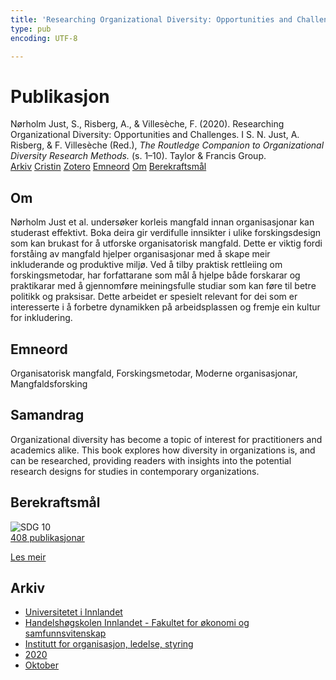```yaml
---
title: 'Researching Organizational Diversity: Opportunities and Challenges'
type: pub
encoding: UTF-8

---
```

<h1>Publikasjon</h1>
<article id="csl-bib-container-PGHYRSCN" class="csl-bib-container">
  <div class="csl-bib-body"> <div class="csl-entry">Nørholm Just, S., Risberg, A., &#38; Villesèche, F. (2020). Researching Organizational Diversity: Opportunities and Challenges. I S. N. Just, A. Risberg, &#38; F. Villesèche (Red.), <i>The Routledge Companion to Organizational Diversity Research Methods.</i> (s. 1–10). Taylor &#38; Francis Group.</div> </div>
  <div class="csl-bib-buttons">
    <a href="#taxonomy-article-PGHYRSCN" alt="archive" class="csl-bib-button">Arkiv</a>
    <a href="https://app.cristin.no/results/show.jsf?id=1840534" alt="Cristin" class="csl-bib-button">Cristin</a>
    <a href="http://zotero.org/groups/5881554/items/PGHYRSCN" alt="Zotero" class="csl-bib-button">Zotero</a>
    <a href="#keywords-article-PGHYRSCN" alt="keywords" class="csl-bib-button">Emneord</a>
    <a href="#about-article-PGHYRSCN" alt="about_pub" class="csl-bib-button">Om</a>
    <a href="#sdg-article-PGHYRSCN" alt="sdg" class="csl-bib-button">Berekraftsmål</a>
  </div>
  <div id="csl-bib-meta-container-PGHYRSCN"></div>
</article>
<div id="csl-bib-meta-PGHYRSCN" class="csl-bib-meta">
  <article id="about-article-PGHYRSCN" class="about_pub-article">
    <h1>Om</h1>
    Nørholm Just et al. undersøker korleis mangfald innan organisasjonar kan studerast effektivt. Boka deira gir verdifulle innsikter i ulike forskingsdesign som kan brukast for å utforske organisatorisk mangfald. Dette er viktig fordi forståing av mangfald hjelper organisasjonar med å skape meir inkluderande og produktive miljø. Ved å tilby praktisk rettleiing om forskingsmetodar, har forfattarane som mål å hjelpe både forskarar og praktikarar med å gjennomføre meiningsfulle studiar som kan føre til betre politikk og praksisar. Dette arbeidet er spesielt relevant for dei som er interesserte i å forbetre dynamikken på arbeidsplassen og fremje ein kultur for inkludering.
  </article>
  <article id="keywords-article-PGHYRSCN" class="keywords-article">
    <h1>Emneord</h1>
    Organisatorisk mangfald, Forskingsmetodar, Moderne organisasjonar, Mangfaldsforsking
  </article>
  <article id="abstract-article-PGHYRSCN" class="abstract-article">
    <h1>Samandrag</h1>
    Organizational diversity has become a topic of interest for practitioners and academics alike. This book explores how diversity in organizations is, and can be researched, providing readers with insights into the potential research designs for studies in contemporary organizations.
  </article>
  <article id="sdg-article-PGHYRSCN" class="sdg-article">
    <h1>Berekraftsmål</h1>
    <div class="sdg-container"><div id="sdg10" class="sdg">
        <img src="{{< params subfolder >}}images/sdg/sdg10_nn.png" class="image" alt="SDG 10">
        <div class="sdg-overlay">
          <a href="{{< params subfolder >}}nn/archive/?sdg=10#archive" class="sdg-publication-count"><span>408</span> publikasjonar</a>
          <p><a href="https://fn.no/om-fn/fns-baerekraftsmaal/mindre-ulikhet?lang=nno-NO" class="sdg-read-more">Les meir</a></p>
        </div>
      </div></div>
  </article>
  <article id="taxonomy-article-PGHYRSCN" class="taxonomy-article">
    <h1>Arkiv</h1>
    <ul>
      <li><a href="{{< params subfolder >}}nn/archive/?key=3DCRN523">Universitetet i Innlandet</a></li>
      <li><a href="{{< params subfolder >}}nn/archive/?key=DU8Q9LN9">Handelshøgskolen Innlandet - Fakultet for økonomi og samfunnsvitenskap</a></li>
      <li><a href="{{< params subfolder >}}nn/archive/?key=4LUWR3ZM">Institutt for organisasjon, ledelse, styring</a></li>
      <li><a href="{{< params subfolder >}}nn/archive/?key=L4LD5JU9">2020</a></li>
      <li><a href="{{< params subfolder >}}nn/archive/?key=QPJKKNQX">Oktober</a></li>
    </ul>
  </article>
</div>
